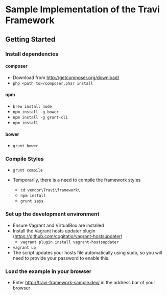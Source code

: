# Sample Implementation of the Travi Framework

## Getting Started
### Install dependencies
#### composer
* Download from <http://getcomposer.org/download/>
* `php <path to>/composer.phar install`
#### npm
* `brew install node`
* `npm install -g bower`
* `npm install -g grunt-cli`
* `npm install`
#### bower
* `grunt bower`

### Compile Styles
* `grunt compile`

* Temporarily, there is a need to compile the framework styles
    * `cd vendor\Travi\framework\`
    * `npm install`
    * `grunt sass`

### Set up the development environment
* Ensure Vagrant and VirtualBox are installed
* Install the Vagrant hosts updater plugin (<https://github.com/cogitatio/vagrant-hostsupdater>)
    * `vagrant plugin install vagrant-hostsupdater`
* `vagrant up`
* The script updates your hosts file automatically using sudo, so you will need to provide your password to enable this.

### Load the example in your browser
* Enter http://travi-framework-sample.dev/ in the address bar of your browser

